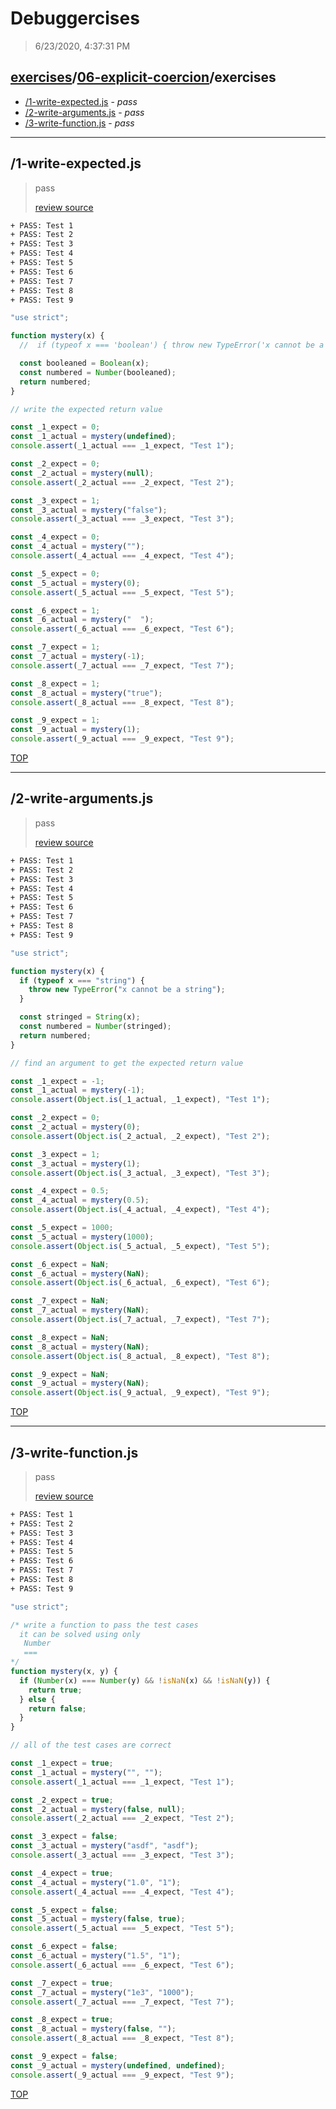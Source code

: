 # Debuggercises 

> 6/23/2020, 4:37:31 PM 

## [exercises](../../README.md)/[06-explicit-coercion](../README.md)/exercises 

- [/1-write-expected.js](#1-write-expectedjs) - _pass_ 
- [/2-write-arguments.js](#2-write-argumentsjs) - _pass_ 
- [/3-write-function.js](#3-write-functionjs) - _pass_ 
---

## /1-write-expected.js 

> pass 
>
> [review source](../../../exercises/06-explicit-coercion/exercises/1-write-expected.js)

```txt
+ PASS: Test 1
+ PASS: Test 2
+ PASS: Test 3
+ PASS: Test 4
+ PASS: Test 5
+ PASS: Test 6
+ PASS: Test 7
+ PASS: Test 8
+ PASS: Test 9
```

```js
"use strict";

function mystery(x) {
  //  if (typeof x === 'boolean') { throw new TypeError('x cannot be a boolean'); }

  const booleaned = Boolean(x);
  const numbered = Number(booleaned);
  return numbered;
}

// write the expected return value

const _1_expect = 0;
const _1_actual = mystery(undefined);
console.assert(_1_actual === _1_expect, "Test 1");

const _2_expect = 0;
const _2_actual = mystery(null);
console.assert(_2_actual === _2_expect, "Test 2");

const _3_expect = 1;
const _3_actual = mystery("false");
console.assert(_3_actual === _3_expect, "Test 3");

const _4_expect = 0;
const _4_actual = mystery("");
console.assert(_4_actual === _4_expect, "Test 4");

const _5_expect = 0;
const _5_actual = mystery(0);
console.assert(_5_actual === _5_expect, "Test 5");

const _6_expect = 1;
const _6_actual = mystery("  ");
console.assert(_6_actual === _6_expect, "Test 6");

const _7_expect = 1;
const _7_actual = mystery(-1);
console.assert(_7_actual === _7_expect, "Test 7");

const _8_expect = 1;
const _8_actual = mystery("true");
console.assert(_8_actual === _8_expect, "Test 8");

const _9_expect = 1;
const _9_actual = mystery(1);
console.assert(_9_actual === _9_expect, "Test 9");

```

[TOP](#debuggercises)

---

## /2-write-arguments.js 

> pass 
>
> [review source](../../../exercises/06-explicit-coercion/exercises/2-write-arguments.js)

```txt
+ PASS: Test 1
+ PASS: Test 2
+ PASS: Test 3
+ PASS: Test 4
+ PASS: Test 5
+ PASS: Test 6
+ PASS: Test 7
+ PASS: Test 8
+ PASS: Test 9
```

```js
"use strict";

function mystery(x) {
  if (typeof x === "string") {
    throw new TypeError("x cannot be a string");
  }

  const stringed = String(x);
  const numbered = Number(stringed);
  return numbered;
}

// find an argument to get the expected return value

const _1_expect = -1;
const _1_actual = mystery(-1);
console.assert(Object.is(_1_actual, _1_expect), "Test 1");

const _2_expect = 0;
const _2_actual = mystery(0);
console.assert(Object.is(_2_actual, _2_expect), "Test 2");

const _3_expect = 1;
const _3_actual = mystery(1);
console.assert(Object.is(_3_actual, _3_expect), "Test 3");

const _4_expect = 0.5;
const _4_actual = mystery(0.5);
console.assert(Object.is(_4_actual, _4_expect), "Test 4");

const _5_expect = 1000;
const _5_actual = mystery(1000);
console.assert(Object.is(_5_actual, _5_expect), "Test 5");

const _6_expect = NaN;
const _6_actual = mystery(NaN);
console.assert(Object.is(_6_actual, _6_expect), "Test 6");

const _7_expect = NaN;
const _7_actual = mystery(NaN);
console.assert(Object.is(_7_actual, _7_expect), "Test 7");

const _8_expect = NaN;
const _8_actual = mystery(NaN);
console.assert(Object.is(_8_actual, _8_expect), "Test 8");

const _9_expect = NaN;
const _9_actual = mystery(NaN);
console.assert(Object.is(_9_actual, _9_expect), "Test 9");

```

[TOP](#debuggercises)

---

## /3-write-function.js 

> pass 
>
> [review source](../../../exercises/06-explicit-coercion/exercises/3-write-function.js)

```txt
+ PASS: Test 1
+ PASS: Test 2
+ PASS: Test 3
+ PASS: Test 4
+ PASS: Test 5
+ PASS: Test 6
+ PASS: Test 7
+ PASS: Test 8
+ PASS: Test 9
```

```js
"use strict";

/* write a function to pass the test cases
  it can be solved using only
   Number
   ===
*/
function mystery(x, y) {
  if (Number(x) === Number(y) && !isNaN(x) && !isNaN(y)) {
    return true;
  } else {
    return false;
  }
}

// all of the test cases are correct

const _1_expect = true;
const _1_actual = mystery("", "");
console.assert(_1_actual === _1_expect, "Test 1");

const _2_expect = true;
const _2_actual = mystery(false, null);
console.assert(_2_actual === _2_expect, "Test 2");

const _3_expect = false;
const _3_actual = mystery("asdf", "asdf");
console.assert(_3_actual === _3_expect, "Test 3");

const _4_expect = true;
const _4_actual = mystery("1.0", "1");
console.assert(_4_actual === _4_expect, "Test 4");

const _5_expect = false;
const _5_actual = mystery(false, true);
console.assert(_5_actual === _5_expect, "Test 5");

const _6_expect = false;
const _6_actual = mystery("1.5", "1");
console.assert(_6_actual === _6_expect, "Test 6");

const _7_expect = true;
const _7_actual = mystery("1e3", "1000");
console.assert(_7_actual === _7_expect, "Test 7");

const _8_expect = true;
const _8_actual = mystery(false, "");
console.assert(_8_actual === _8_expect, "Test 8");

const _9_expect = false;
const _9_actual = mystery(undefined, undefined);
console.assert(_9_actual === _9_expect, "Test 9");

```

[TOP](#debuggercises)


